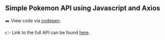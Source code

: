 ## Simple Pokemon API using Javascript and Axios

:black_nib: View code via [codepen](https://codepen.io/aizadrzo/pen/MWbQeeM).

:point_right: Link to the full API can be found [here](https://pokeapi.co/). 

